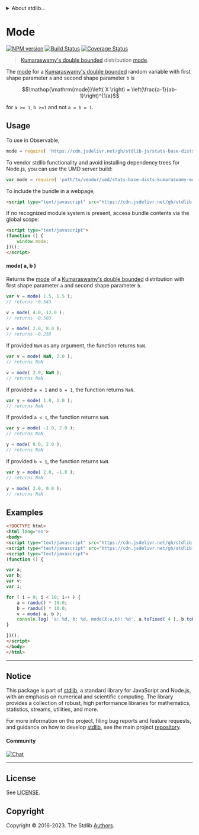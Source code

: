 <!--

@license Apache-2.0

Copyright (c) 2018 The Stdlib Authors.

Licensed under the Apache License, Version 2.0 (the "License");
you may not use this file except in compliance with the License.
You may obtain a copy of the License at

   http://www.apache.org/licenses/LICENSE-2.0

Unless required by applicable law or agreed to in writing, software
distributed under the License is distributed on an "AS IS" BASIS,
WITHOUT WARRANTIES OR CONDITIONS OF ANY KIND, either express or implied.
See the License for the specific language governing permissions and
limitations under the License.

-->


<details>
  <summary>
    About stdlib...
  </summary>
  <p>We believe in a future in which the web is a preferred environment for numerical computation. To help realize this future, we've built stdlib. stdlib is a standard library, with an emphasis on numerical and scientific computation, written in JavaScript (and C) for execution in browsers and in Node.js.</p>
  <p>The library is fully decomposable, being architected in such a way that you can swap out and mix and match APIs and functionality to cater to your exact preferences and use cases.</p>
  <p>When you use stdlib, you can be absolutely certain that you are using the most thorough, rigorous, well-written, studied, documented, tested, measured, and high-quality code out there.</p>
  <p>To join us in bringing numerical computing to the web, get started by checking us out on <a href="https://github.com/stdlib-js/stdlib">GitHub</a>, and please consider <a href="https://opencollective.com/stdlib">financially supporting stdlib</a>. We greatly appreciate your continued support!</p>
</details>

# Mode

[![NPM version][npm-image]][npm-url] [![Build Status][test-image]][test-url] [![Coverage Status][coverage-image]][coverage-url] <!-- [![dependencies][dependencies-image]][dependencies-url] -->

> [Kumaraswamy's double bounded][kumaraswamy-distribution] distribution [mode][mode].

<!-- Section to include introductory text. Make sure to keep an empty line after the intro `section` element and another before the `/section` close. -->

<section class="intro">

The [mode][mode] for a [Kumaraswamy's double bounded][kumaraswamy-distribution] random variable with first shape parameter `a` and second shape parameter `b` is

<!-- <equation class="equation" label="eq:kumaraswamy_mode" align="center" raw="\operatorname{mode}\left( X \right) = \left(\frac{a-1}{ab-1}\right)^{1/a}" alt="Mode for a Kumaraswamy's double bounded distribution."> -->

```math
\mathop{\mathrm{mode}}\left( X \right) = \left(\frac{a-1}{ab-1}\right)^{1/a}
```

<!-- <div class="equation" align="center" data-raw-text="\operatorname{mode}\left( X \right) = \left(\frac{a-1}{ab-1}\right)^{1/a}" data-equation="eq:kumaraswamy_mode">
    <img src="https://cdn.jsdelivr.net/gh/stdlib-js/stdlib@51534079fef45e990850102147e8945fb023d1d0/lib/node_modules/@stdlib/stats/base/dists/kumaraswamy/mode/docs/img/equation_kumaraswamy_mode.svg" alt="Mode for a Kumaraswamy's double bounded distribution.">
    <br>
</div> -->

<!-- </equation> -->

for `a >= 1`, `b >=1` and not `a = b = 1`.

</section>

<!-- /.intro -->

<!-- Package usage documentation. -->



<section class="usage">

## Usage

To use in Observable,

```javascript
mode = require( 'https://cdn.jsdelivr.net/gh/stdlib-js/stats-base-dists-kumaraswamy-mode@v0.1.0-umd/browser.js' )
```

To vendor stdlib functionality and avoid installing dependency trees for Node.js, you can use the UMD server build:

```javascript
var mode = require( 'path/to/vendor/umd/stats-base-dists-kumaraswamy-mode/index.js' )
```

To include the bundle in a webpage,

```html
<script type="text/javascript" src="https://cdn.jsdelivr.net/gh/stdlib-js/stats-base-dists-kumaraswamy-mode@v0.1.0-umd/browser.js"></script>
```

If no recognized module system is present, access bundle contents via the global scope:

```html
<script type="text/javascript">
(function () {
    window.mode;
})();
</script>
```

#### mode( a, b )

Returns the [mode][mode] of a [Kumaraswamy's double bounded][kumaraswamy-distribution] distribution with first shape parameter `a` and second shape parameter `b`.

```javascript
var v = mode( 1.5, 1.5 );
// returns ~0.543

v = mode( 4.0, 12.0 );
// returns ~0.503

v = mode( 2.0, 8.0 );
// returns ~0.258
```

If provided `NaN` as any argument, the function returns `NaN`.

```javascript
var v = mode( NaN, 2.0 );
// returns NaN

v = mode( 2.0, NaN );
// returns NaN
```

If provided `a = 1` and `b = 1`, the function returns `NaN`.

```javascript
var y = mode( 1.0, 1.0 );
// returns NaN
```

If provided `a < 1`, the function returns `NaN`.

```javascript
var y = mode( -1.0, 2.0 );
// returns NaN

y = mode( 0.0, 2.0 );
// returns NaN
```

If provided `b < 1`, the function returns `NaN`.

```javascript
var y = mode( 2.0, -1.0 );
// returns NaN

y = mode( 2.0, 0.0 );
// returns NaN
```

</section>

<!-- /.usage -->

<!-- Package usage notes. Make sure to keep an empty line after the `section` element and another before the `/section` close. -->

<section class="notes">

</section>

<!-- /.notes -->

<!-- Package usage examples. -->

<section class="examples">

## Examples

<!-- eslint no-undef: "error" -->

```html
<!DOCTYPE html>
<html lang="en">
<body>
<script type="text/javascript" src="https://cdn.jsdelivr.net/gh/stdlib-js/random-base-randu@umd/browser.js"></script>
<script type="text/javascript" src="https://cdn.jsdelivr.net/gh/stdlib-js/stats-base-dists-kumaraswamy-mode@v0.1.0-umd/browser.js"></script>
<script type="text/javascript">
(function () {

var a;
var b;
var v;
var i;

for ( i = 0; i < 10; i++ ) {
    a = randu() * 10.0;
    b = randu() * 10.0;
    v = mode( a, b );
    console.log( 'a: %d, b: %d, mode(X;a,b): %d', a.toFixed( 4 ), b.toFixed( 4 ), v.toFixed( 4 ) );
}

})();
</script>
</body>
</html>
```

</section>

<!-- /.examples -->

<!-- Section to include cited references. If references are included, add a horizontal rule *before* the section. Make sure to keep an empty line after the `section` element and another before the `/section` close. -->

<section class="references">

</section>

<!-- /.references -->

<!-- Section for related `stdlib` packages. Do not manually edit this section, as it is automatically populated. -->

<section class="related">

</section>

<!-- /.related -->

<!-- Section for all links. Make sure to keep an empty line after the `section` element and another before the `/section` close. -->


<section class="main-repo" >

* * *

## Notice

This package is part of [stdlib][stdlib], a standard library for JavaScript and Node.js, with an emphasis on numerical and scientific computing. The library provides a collection of robust, high performance libraries for mathematics, statistics, streams, utilities, and more.

For more information on the project, filing bug reports and feature requests, and guidance on how to develop [stdlib][stdlib], see the main project [repository][stdlib].

#### Community

[![Chat][chat-image]][chat-url]

---

## License

See [LICENSE][stdlib-license].


## Copyright

Copyright &copy; 2016-2023. The Stdlib [Authors][stdlib-authors].

</section>

<!-- /.stdlib -->

<!-- Section for all links. Make sure to keep an empty line after the `section` element and another before the `/section` close. -->

<section class="links">

[npm-image]: http://img.shields.io/npm/v/@stdlib/stats-base-dists-kumaraswamy-mode.svg
[npm-url]: https://npmjs.org/package/@stdlib/stats-base-dists-kumaraswamy-mode

[test-image]: https://github.com/stdlib-js/stats-base-dists-kumaraswamy-mode/actions/workflows/test.yml/badge.svg?branch=v0.1.0
[test-url]: https://github.com/stdlib-js/stats-base-dists-kumaraswamy-mode/actions/workflows/test.yml?query=branch:v0.1.0

[coverage-image]: https://img.shields.io/codecov/c/github/stdlib-js/stats-base-dists-kumaraswamy-mode/main.svg
[coverage-url]: https://codecov.io/github/stdlib-js/stats-base-dists-kumaraswamy-mode?branch=main

<!--

[dependencies-image]: https://img.shields.io/david/stdlib-js/stats-base-dists-kumaraswamy-mode.svg
[dependencies-url]: https://david-dm.org/stdlib-js/stats-base-dists-kumaraswamy-mode/main

-->

[chat-image]: https://img.shields.io/gitter/room/stdlib-js/stdlib.svg
[chat-url]: https://app.gitter.im/#/room/#stdlib-js_stdlib:gitter.im

[stdlib]: https://github.com/stdlib-js/stdlib

[stdlib-authors]: https://github.com/stdlib-js/stdlib/graphs/contributors

[umd]: https://github.com/umdjs/umd
[es-module]: https://developer.mozilla.org/en-US/docs/Web/JavaScript/Guide/Modules

[deno-url]: https://github.com/stdlib-js/stats-base-dists-kumaraswamy-mode/tree/deno
[umd-url]: https://github.com/stdlib-js/stats-base-dists-kumaraswamy-mode/tree/umd
[esm-url]: https://github.com/stdlib-js/stats-base-dists-kumaraswamy-mode/tree/esm
[branches-url]: https://github.com/stdlib-js/stats-base-dists-kumaraswamy-mode/blob/main/branches.md

[stdlib-license]: https://raw.githubusercontent.com/stdlib-js/stats-base-dists-kumaraswamy-mode/main/LICENSE

[kumaraswamy-distribution]: https://en.wikipedia.org/wiki/Kumaraswamy_distribution

[mode]: https://en.wikipedia.org/wiki/Mode_%28statistics%29

</section>

<!-- /.links -->
